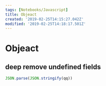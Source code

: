 ```yaml
---
tags: [Notebooks/Javascript]
title: Objeact
created: '2019-02-25T14:15:27.042Z'
modified: '2019-02-25T14:18:17.501Z'
---
```


# Objeact

## deep remove undefined fields

```js
JSON.parse(JSON.stringify(qq))
```
